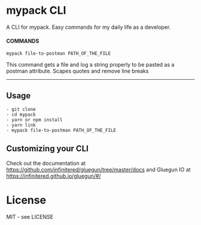 # mypack CLI

A CLI for mypack. Easy commands for my daily life as a developer.

#### COMMANDS
    mypack file-to-postman PATH_OF_THE_FILE

This command gets a file and log a string properly to be pasted as a postman attribute.
Scapes quotes and remove line breaks
___

## Usage
```
- git clone
- cd mypack
- yarn or npm install
- yarn link
- mypack file-to-postman PATH_OF_THE_FILE
```

## Customizing your CLI

Check out the documentation at https://github.com/infinitered/gluegun/tree/master/docs
and Gluegun IO at https://infinitered.github.io/gluegun/#/

# License

MIT - see LICENSE

